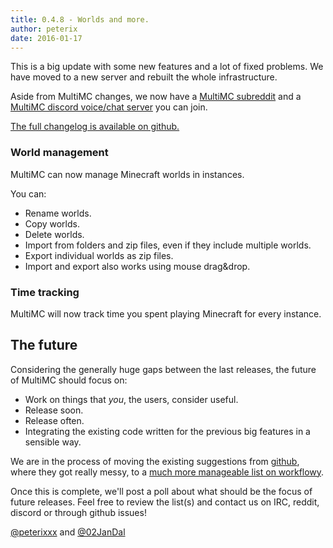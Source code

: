 ```yaml
---
title: 0.4.8 - Worlds and more.
author: peterix
date: 2016-01-17
---
```


This is a big update with some new features and a lot of fixed problems. We have moved to a new server and rebuilt the whole infrastructure.

Aside from MultiMC changes, we now have a [MultiMC subreddit](https://www.reddit.com/r/MultiMC/) and a [MultiMC discord voice/chat server](https://discord.gg/0k2zsXGNHs0fE4Wm) you can join.

[The full changelog is available on github.](https://github.com/MultiMC/Launcher/blob/2c2b960ab4842b527653ec6fb8081412d9b02bae/changelog.md)

### World management

MultiMC can now manage Minecraft worlds in instances.

You can:

* Rename worlds.
* Copy worlds.
* Delete worlds.
* Import from folders and zip files, even if they include multiple worlds.
* Export individual worlds as zip files.
* Import and export also works using mouse drag&drop.

### Time tracking

MultiMC will now track time you spent playing Minecraft for every instance.

## The future

Considering the generally huge gaps between the last releases, the future of MultiMC should focus on:

* Work on things that *you*, the users, consider useful.
* Release soon.
* Release often.
* Integrating the existing code written for the previous big features in a sensible way.

We are in the process of moving the existing suggestions from [github](https://github.com/MultiMC/Launcher/labels/feature), where they got really messy, to a [much more manageable list on workflowy](https://workflowy.com/s/2EyDMcp7CU).

Once this is complete, we'll post a poll about what should be the focus of future releases. Feel free to review the list(s) and contact us on IRC, reddit, discord or through github issues!

[@peterixxx](https://twitter.com/peterixxx) and [@02JanDal](https://twitter.com/02JanDal)
